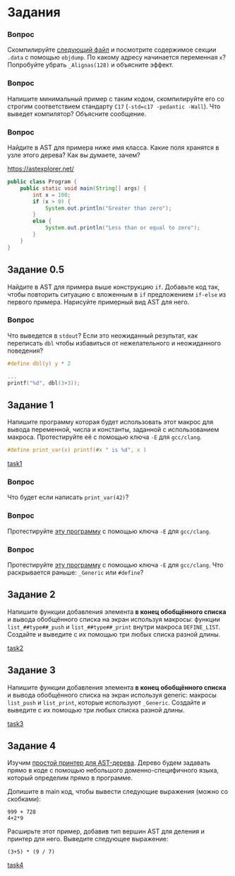 # Задания

### Вопрос

Скомпилируйте [следующий файл](./questions/alignas.c) и посмотрите содержимое секции `.data` с помощью `objdump`. По какому адресу начинается переменная `x`? Попробуйте убрать `_Alignas(128)` и объясните эффект.


### Вопрос

Напишите минимальный пример с таким кодом, скомпилируйте его со строгим соответствием стандарту `C17` (`-std=c17 -pedantic -Wall`).  Что выведет компилятор? Объясните сообщение.


### Вопрос

Найдите в AST для примера ниже имя класса. Какие поля хранятся в узле этого дерева? Как вы думаете, зачем?

https://astexplorer.net/

```java
public class Program {
    public static void main(String[] args) {
        int x = 100;
        if (x > 0) {
            System.out.println("Greater than zero"); 
        }
        else {
            System.out.println("Less than or equal to zero"); 
        }
    }
}
```


## Задание 0.5

Найдите в AST для примера выше конструкцию `if`. Добавьте код так, чтобы повторить ситуацию с вложенным в `if` предложением `if-else` из первого примера. Нарисуйте примерный вид AST для него.


### Вопрос

Что выведется в `stdout`? Если это неожиданный результат, как переписать `dbl` чтобы избавиться от нежелательного и неожиданного поведения?

```c
#define dbl(y) y * 2

...
printf("%d", dbl(3+3));
```

## Задание 1

Напишите программу которая будет использовать этот макрос для вывода переменной, числа и константы, заданной с использованием макроса. Протестируйте её с помощью ключа `-E` для `gcc/clang`.

```c
#define print_var(x) printf(#x " is %d", x )
```

[task1](./task1/)


### Вопрос

Что будет если написать `print_var(42)`?


### Вопрос

Протестируйте [эту программу](./questions/int_print.c) с помощью ключа `-E` для `gcc/clang`.


### Вопрос

Протестируйте [эту программу](./questions/generic_print.c) с помощью ключа `-E` для `gcc/clang`. Что раскрывается раньше: `_Generic` или `#define`?

## Задание 2

Напишите функции добавления элемента **в конец обобщённого списка** и вывода обобщённого списка на экран используя макросы: функции `list_##type##_push` и `list_##type##_print` внутри макроса `DEFINE_LIST`.  Создайте и выведите с их помощью три любых списка разной длины.

[task2](./task2/)


## Задание 3

Напишите функции добавления элемента **в конец обобщённого списка** и вывода обобщённого списка на экран используя generic: макросы `list_push` и `list_print`, которые используют `_Generic`. Создайте и выведите с их помощью три любых списка разной длины.

[task3](./task3/)


## Задание 4

Изучим [простой принтер для AST-дерева](https://gitlab.se.ifmo.ru/programming-languages/cse-programming-languages-fall-2023/main/-/blob/master/seminar-5/printer.c). Дерево будем задавать прямо в коде с помощью небольшого доменно-специфичного языка, который определим прямо в программе.

Допишите в main код, чтобы вывести следующие выражения (можно со скобками):

    999 + 728
    4+2*9

Расширьте этот пример, добавив тип вершин AST для деления и принтер для него.
Выведите следующее выражение:

    (3+5) * (9 / 7)

[task4](./task4/)
